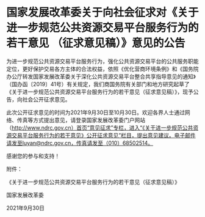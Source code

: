 # 国家发展改革委关于向社会征求对《关于进一步规范公共资源交易平台服务行为的若干意见 （征求意见稿）》意见的公告

为进一步规范公共资源交易平台服务行为，强化公共资源交易平台的公共服务职能定位，更好保护交易各方主体的合法权益，依照《优化营商环境条例》和《国务院办公厅转发国家发展改革委关于深化公共资源交易平台整合共享指导意见的通知》（国办函〔2019〕41号）有关规定，我们商国务院有关部门和地方研究起草了《关于进一步规范公共资源交易平台服务行为的若干意见（征求意见稿）》，现予公告，向社会公开征求意见。

此次公开征求意见的时间为2021年9月30日至10月30日。欢迎各界人士通过网络、传真等方式提出意见，请登录国家发展改革委门户网站（http://www.ndrc.gov.cn）首页“意见征求”专栏，进入“《关于进一步规范公共资源交易平台服务行为的若干意见》公开征求意见”栏目，提出意见建议。电子邮件请发至luyan@ndrc.gov.cn，传真请发至（010）68502514。

感谢您的参与和支持！

附件：

《关于进一步规范公共资源交易平台服务行为的若干意见（征求意见稿）》

国家发展改革委

2021年9月30日

